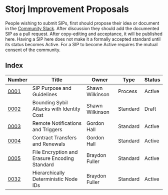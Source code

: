 Storj Improvement Proposals
===========================

People wishing to submit SIPs, first should propose their idea or document in
the [Community Slack](https://storj.io/community.html). After discussion they
should add the documented SIP as a pull request. After copy-editing and
acceptance, it will be published here. Having a SIP here does not make it a
formally accepted standard until its status becomes Active. For a SIP to become
Active requires the mutual consent of the community.

Index
-----

| Number                   | Title                                     | Owner           | Type     | Status |
|--------------------------|-------------------------------------------|-----------------|----------|--------|
| [0001](sip-0001.md)      | SIP Purpose and Guidelines                | Shawn Wilkinson | Process  | Active |
| [0002](sip-0002.md)      | Bounding Sybil Attacks with Identity Cost | Shawn Wilkinson | Standard | Draft  |
| [0003](sip-0003.md)      | Remote Notifications and Triggers         | Gordon Hall     | Standard | Active |
| [0004](sip-0004.md)      | Contract Transfers and Renewals           | Gordon Hall     | Standard | Active |
| [0005](sip-0005.md)      | File Encryption and Erasure Encoding Standard           | Braydon Fuller     | Standard | Active  |
| [0032](sip-0032.md)      | Hierarchically Deterministic Node IDs     | Braydon Fuller  | Standard | Active |
